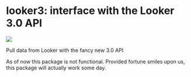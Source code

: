 looker3: interface with the Looker 3.0 API
===========

<a href="https://travis-ci.com/avantcredit/avant-looker3"><img src="https://img.shields.io/travis/avantcredit/avant-looker3.svg"></a> 

Pull data from Looker with the fancy new 3.0 API

As of now this package is not functional. Provided fortune smiles upon us, this package will actually work some day.
